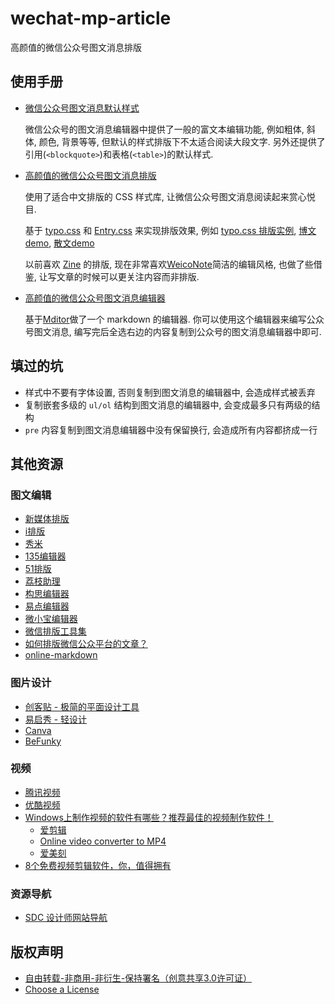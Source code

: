 # wechat-mp-article
高颜值的微信公众号图文消息排版

## 使用手册
* [微信公众号图文消息默认样式](https://ufologist.github.io/wechat-mp-article/index.html)

  微信公众号的图文消息编辑器中提供了一般的富文本编辑功能, 例如粗体, 斜体, 颜色, 背景等等, 但默认的样式排版下不太适合阅读大段文字. 另外还提供了引用(`<blockquote>`)和表格(`<table>`)的默认样式.
* [高颜值的微信公众号图文消息排版](https://ufologist.github.io/wechat-mp-article/readability.html)

  使用了适合中文排版的 CSS 样式库, 让微信公众号图文消息阅读起来赏心悦目.

  基于 [typo.css](https://github.com/sofish/typo.css) 和 [Entry.css](https://github.com/zmmbreeze/Entry.css) 来实现排版效果, 例如 [typo.css 排版实例](http://typo.sofi.sh/#section2), [博文demo](http://zencode.in/Entry.css/demo.html), [散文demo](http://zencode.in/Entry.css/word.html)

  以前喜欢 [Zine](https://zine.la/) 的排版, 现在非常喜欢[WeicoNote](https://itunes.apple.com/us/app/weiconote-tu-wen-bian-ji-chuan/id1072357511?mt=8)简洁的编辑风格, 也做了些借鉴, 让写文章的时候可以更关注内容而非排版.

* [高颜值的微信公众号图文消息编辑器](https://ufologist.github.io/wechat-mp-article/editor.html)

  基于[Mditor](https://github.com/Houfeng/mditor)做了一个 markdown 的编辑器. 你可以使用这个编辑器来编写公众号图文消息, 编写完后全选右边的内容复制到公众号的图文消息编辑器中即可.

## 填过的坑
* 样式中不要有字体设置, 否则复制到图文消息的编辑器中, 会造成样式被丢弃
* 复制嵌套多级的 `ul/ol` 结构到图文消息的编辑器中, 会变成最多只有两级的结构
* `pre` 内容复制到图文消息编辑器中没有保留换行, 会造成所有内容都挤成一行

## 其他资源
### 图文编辑
* [新媒体排版](http://paiban.xmt.cn/)
* [i排版](http://www.ipaiban.com/)
* [秀米](http://xiumi.us)
* [135编辑器](http://www.135editor.com/)
* [51排版](http://51paiban.com)
* [荔枝助理](http://www.lizhi.in/Home/Edit/index)
* [构思编辑器](http://www.gorse.com/)
* [易点编辑器](http://wxedit.yead.net/)
* [微小宝编辑器](http://www.wxb.com/editor)
* [微信排版工具集](https://next.36kr.com/posts/collections/259)
* [如何排版微信公众平台的文章？](https://www.zhihu.com/question/23640203)
* [online-markdown](https://github.com/barretlee/online-markdown "使用微信公众号编辑器有一个十分头疼的问题——粘贴出来的代码，格式错乱，而且特别丑。这块编辑器能够解决这个问题")

### 图片设计
* [创客贴 - 极简的平面设计工具](https://www.chuangkit.com/)
* [易启秀 - 轻设计](http://www.eqxiu.com/main/print/create)
* [Canva](https://www.canva.com/)
* [BeFunky](https://www.befunky.com/create/designer/)

### 视频
* [腾讯视频](http://v.qq.com/)
* [优酷视频](http://www.youku.com/)
* [Windows上制作视频的软件有哪些？推荐最佳的视频制作软件！](https://www.zhihu.com/question/21552138)
  * [爱剪辑](http://www.aijianji.com/)
  * [Online video converter to MP4](http://video.online-convert.com/convert-to-mp4)
  * [爱美刻](http://meikevideo.com/ "视频在线剪辑制作专家 一键制作宝宝幼儿成长纪念册/婚礼微电影/婚礼视频")
* [8个免费视频剪辑软件，你，值得拥有](http://weibo.com/ttarticle/p/show?id=2309404002643507826566)

### 资源导航
* [SDC 设计师网站导航](http://hao.uisdc.com/)

## 版权声明
* [自由转载-非商用-非衍生-保持署名（创意共享3.0许可证）](https://creativecommons.org/licenses/by-nc-nd/3.0/deed.zh)
* [Choose a License](https://creativecommons.org/choose/)